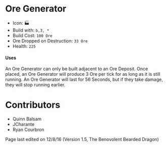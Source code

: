 Ore Generator
=======

* Icon: 🏭
* Build with: `b,3, *`
* Build Cost: `100 Ore`
* Ore Dropped on Destruction: `33 Ore`
* Health: `225`

#### Uses

An Ore Generator can only be built adjacent to an Ore Deposit. Once placed, an Ore Generator will produce 3 Ore per tick for as long as it is still running. An Ore Generator will last for 56 Seconds, but if they take damage, they will stop running earlier.


Contributors
============

- Quinn Balsam
- JCharante
- Ryan Courbron

Page last edited on 12/8/16 (Version 1.5, The Benovolent Bearded Dragon)

